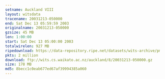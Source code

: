 ```yaml
---
setname: Auckland VIII
layout: witsdata
tracename: 20031213-050000
end: Sat Dec 13 05:59:59 2003
originalname: 20031213-050000
gzsize: 45 MB
len: 1:00:00
start: Sat Dec 13 05:00:00 2003
totalwirelen: 927 MB
ripedownload: https://data-repository.ripe.net/datasets/wits-archive/pma/long/auck/8//20031213-050000.gz
pkts: 2 million
download: ftp://wits.cs.waikato.ac.nz/auckland/8/20031213-050000.gz
size: 178 MB
md5: 8becc1c0eab677ed67af39994385a060
---
```

